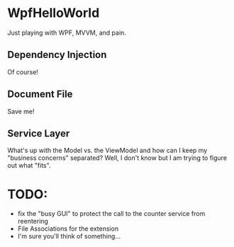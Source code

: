 # WpfHelloWorld
Just playing with WPF, MVVM, and pain.

## Dependency Injection
Of course!

## Document File
Save me!

## Service Layer
What's up with the Model vs. the ViewModel and how can I keep my "business concerns" separated? Well, I don't know but I am trying to figure out what "fits". 

# TODO:
* fix the "busy GUI" to protect the call to the counter service from reentering
* File Associations for the extension
* I'm sure you'll think of something...